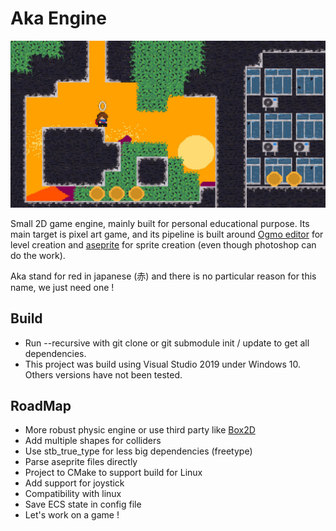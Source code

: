 # Aka Engine

![Image](asset/screenshots/output.jpg)

Small 2D game engine, mainly built for personal educational purpose. Its main target is pixel art game, and its pipeline is built around [Ogmo editor](https://ogmo-editor-3.github.io/) for level creation and [aseprite](https://www.aseprite.org/) for sprite creation (even though photoshop can do the work).

Aka stand for red in japanese (赤) and there is no particular reason for this name, we just need one !

## Build
-   Run --recursive with git clone or git submodule init / update to get all dependencies.
-   This project was build using Visual Studio 2019 under Windows 10. Others versions have not been tested.

## RoadMap
-   More robust physic engine or use third party like [Box2D](https://box2d.org/)
-   Add multiple shapes for colliders
-   Use stb_true_type for less big dependencies (freetype)
-   Parse aseprite files directly
-   Project to CMake to support build for Linux
-   Add support for joystick
-   Compatibility with linux
-   Save ECS state in config file
-   Let's work on a game !
